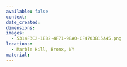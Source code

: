 ```yaml
---
available: false
context:
date_created:
dimensions:
images:
  - 5314F3C2-1E82-4F71-9BA0-CF4703B15A45.png
locations:
  - Marble Hill, Bronx, NY
material:
---
```

